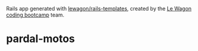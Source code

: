 Rails app generated with [lewagon/rails-templates](https://github.com/lewagon/rails-templates), created by the [Le Wagon coding bootcamp](https://www.lewagon.com) team.
# pardal-motos
